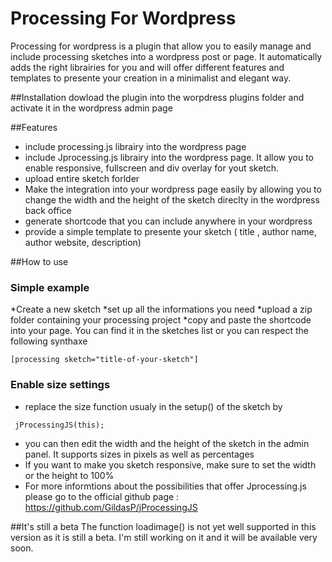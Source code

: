 Processing For Wordpress
========================

Processing for wordpress is a plugin that allow you to easily manage and include processing sketches into a wordpress post or page. It automatically adds the right librairies for you and will offer different features and templates to presente your creation in a minimalist and elegant way.

##Installation
dowload the plugin into the worpdress plugins folder and activate it in the wordpress admin page

##Features
* include processing.js librairy into the wordpress page
* include Jprocessing.js librairy into the wordpress page. It allow you to enable responsive, fullscreen and div overlay for yout sketch. 
* upload entire sketch forlder 
* Make the integration into your wordpress page easily by allowing you to change the width and the height of the sketch direclty in the wordpress back office
* generate shortcode that you can include anywhere in your wordpress
* provide a simple template to presente your sketch ( title , author name, author website, description)

##How to use 
### Simple example
*Create a new sketch
*set up all the informations you need 
*upload a zip folder containing your processing project 
*copy and paste the shortcode into your page. You can find it in the sketches list or you can respect the following synthaxe 
```
[processing sketch="title-of-your-sketch"]
```

### Enable size settings
* replace the size function usualy in the setup() of the sketch by 
```
 jProcessingJS(this);
```
* you can then edit the width and the height of the sketch in the admin panel. It supports sizes in pixels as well as percentages
* If you want to make you sketch responsive, make sure to set the width or the height to 100%
* For more informtions about the possibilities that offer Jprocessing.js please go to the official github page : https://github.com/GildasP/jProcessingJS

##It's still a beta 
The function loadimage() is not yet well supported in this version as it is still a beta. I'm still working on it and it will be available very soon. 
